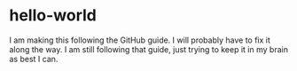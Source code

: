 # hello-world
I am making this following the GitHub guide. I will probably have to fix it along the way.
I am still following that guide, just trying to keep it in my brain as best I can.
